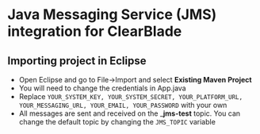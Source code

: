 # Java Messaging Service (JMS) integration for ClearBlade

## Importing project in Eclipse
- Open Eclipse and go to File->Import and select __Existing Maven Project__
- You will need to change the credentials in App.java
- Replace ```YOUR_SYSTEM_KEY, YOUR_SYSTEM_SECRET, YOUR_PLATFORM_URL, YOUR_MESSAGING_URL, YOUR_EMAIL, YOUR_PASSWORD``` with your own
- All messages are sent and received on the ___jms-test__ topic. You can change the default topic by changing the ```JMS_TOPIC``` variable